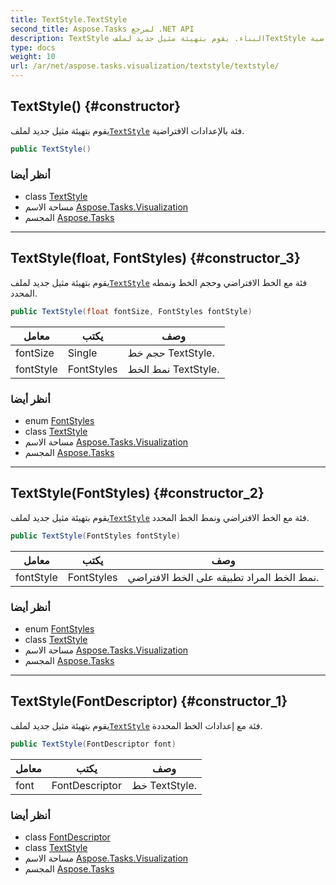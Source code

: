```yaml
---
title: TextStyle.TextStyle
second_title: Aspose.Tasks لمرجع .NET API
description: TextStyle البناء. يقوم بتهيئة مثيل جديد لملفTextStyle فئة بالإعدادات الافتراضية.
type: docs
weight: 10
url: /ar/net/aspose.tasks.visualization/textstyle/textstyle/
---
```

## TextStyle() {#constructor}

يقوم بتهيئة مثيل جديد لملف[`TextStyle`](../) فئة بالإعدادات الافتراضية.

```csharp
public TextStyle()
```

### أنظر أيضا

* class [TextStyle](../)
* مساحة الاسم [Aspose.Tasks.Visualization](../../textstyle/)
* المجسم [Aspose.Tasks](../../../)

---

## TextStyle(float, FontStyles) {#constructor_3}

يقوم بتهيئة مثيل جديد لملف[`TextStyle`](../) فئة مع الخط الافتراضي وحجم الخط ونمطه المحدد.

```csharp
public TextStyle(float fontSize, FontStyles fontStyle)
```

| معامل | يكتب | وصف |
| --- | --- | --- |
| fontSize | Single | حجم خط TextStyle. |
| fontStyle | FontStyles | نمط الخط TextStyle. |

### أنظر أيضا

* enum [FontStyles](../../fontstyles/)
* class [TextStyle](../)
* مساحة الاسم [Aspose.Tasks.Visualization](../../textstyle/)
* المجسم [Aspose.Tasks](../../../)

---

## TextStyle(FontStyles) {#constructor_2}

يقوم بتهيئة مثيل جديد لملف[`TextStyle`](../) فئة مع الخط الافتراضي ونمط الخط المحدد.

```csharp
public TextStyle(FontStyles fontStyle)
```

| معامل | يكتب | وصف |
| --- | --- | --- |
| fontStyle | FontStyles | نمط الخط المراد تطبيقه على الخط الافتراضي. |

### أنظر أيضا

* enum [FontStyles](../../fontstyles/)
* class [TextStyle](../)
* مساحة الاسم [Aspose.Tasks.Visualization](../../textstyle/)
* المجسم [Aspose.Tasks](../../../)

---

## TextStyle(FontDescriptor) {#constructor_1}

يقوم بتهيئة مثيل جديد لملف[`TextStyle`](../) فئة مع إعدادات الخط المحددة.

```csharp
public TextStyle(FontDescriptor font)
```

| معامل | يكتب | وصف |
| --- | --- | --- |
| font | FontDescriptor | خط TextStyle. |

### أنظر أيضا

* class [FontDescriptor](../../fontdescriptor/)
* class [TextStyle](../)
* مساحة الاسم [Aspose.Tasks.Visualization](../../textstyle/)
* المجسم [Aspose.Tasks](../../../)


